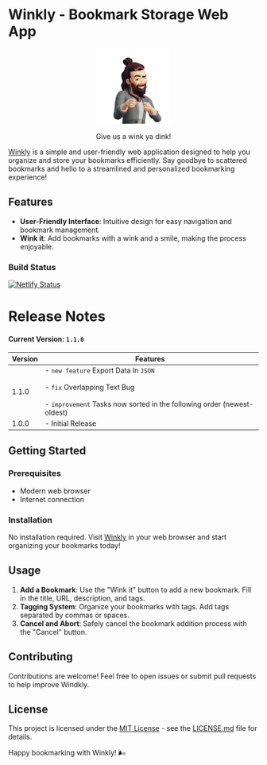 # Winkly - Bookmark Storage Web App

<p align="center" style="margin-top: 1rem;text-align:center">
<img src="./public/wink2.webp" height=150   width=150 />
<p align="center" >    
Give us a wink ya dink!</p>
</p>

[Winkly](https://winkly.netlify.app/) is a simple and user-friendly web application designed to help you organize and store your bookmarks efficiently. Say goodbye to scattered bookmarks and hello to a streamlined and personalized bookmarking experience!

## Features

- **User-Friendly Interface**: Intuitive design for easy navigation and bookmark management.
- **Wink it**: Add bookmarks with a wink and a smile, making the process enjoyable.

### Build Status

 [![Netlify Status](https://api.netlify.com/api/v1/badges/b1f35183-1cfe-4960-bd81-17931cd201b9/deploy-status)](https://app.netlify.com/sites/winkly/deploys)

# Release Notes

#### Current Version: `1.1.0`

| Version | Features |
|---------|----------|
| 1.1.0   | - `new feature` Export Data In  ```JSON``` <br> <br> - `fix`  Overlapping Text Bug <br> <br> - `improvement` Tasks now sorted in the following order (newest-oldest) |
| 1.0.0   | - Initial Release |

## Getting Started

### Prerequisites

- Modern web browser
- Internet connection

### Installation

No installation required. Visit [Winkly](https://winkly.netlify.app/) in your web browser and start organizing your bookmarks today!

## Usage

1. **Add a Bookmark**: Use the "Wink it" button to add a new bookmark. Fill in the title, URL, description, and tags.
2. **Tagging System**: Organize your bookmarks with tags. Add tags separated by commas or spaces.
3. **Cancel and Abort**: Safely cancel the bookmark addition process with the "Cancel" button.

## Contributing

Contributions are welcome! Feel free to open issues or submit pull requests to help improve Windkly.

## License

This project is licensed under the [MIT License](LICENSE.md) - see the [LICENSE.md](LICENSE.md) file for details.

Happy bookmarking with Winkly! 🌬️

 
